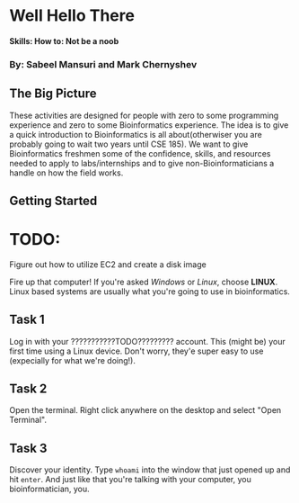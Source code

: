 # Well Hello There
#### Skills: How to: Not be a noob

### By: Sabeel Mansuri and Mark Chernyshev

## The Big Picture

These activities are designed for people with zero to some programming experience and zero to some Bioinformatics experience. The idea is to give a quick introduction to Bioinformatics is all about(otherwiser you are probably going to wait two years until CSE 185). We want to give Bioinformatics freshmen some of the confidence, skills, and resources needed to apply to labs/internships and to give non-Bioinformaticians a handle on how the field works. 

## Getting Started

# TODO: 
Figure out how to utilize EC2 and create a disk image


Fire up that computer! If you're asked *Windows* or *Linux*, choose **LINUX**. Linux based systems are usually what you're 
going to use in bioinformatics.

## Task 1

Log in with your ???????????TODO????????? account. This (might be) your first time using a Linux device. Don't worry, they'e
super easy to use (expecially for what we're doing!).

## Task 2

Open the terminal. Right click anywhere on the desktop and select "Open Terminal".

## Task 3

Discover your identity. Type `whoami` into the window that just opened up and hit `enter`. And just like that you're talking
with your computer, you bioinformatician, you.
